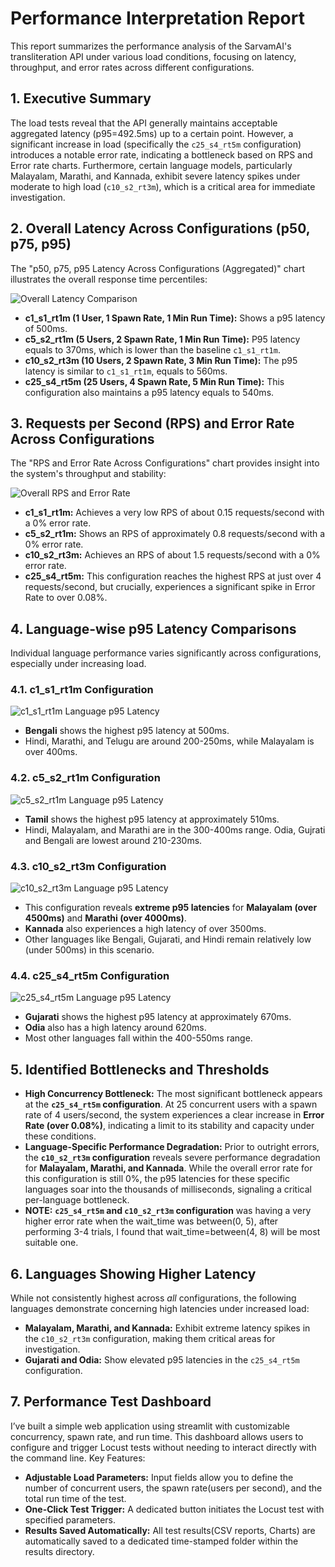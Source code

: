 # Performance Interpretation Report

This report summarizes the performance analysis of the SarvamAI's transliteration API under various load conditions, focusing on latency, throughput, and error rates across different configurations.

## 1. Executive Summary

The load tests reveal that the API generally maintains acceptable aggregated latency (p95=492.5ms) up to a certain point. However, a significant increase in load (specifically the `c25_s4_rt5m` configuration) introduces a notable error rate, indicating a bottleneck based on RPS and Error rate charts. Furthermore, certain language models, particularly Malayalam, Marathi, and Kannada, exhibit severe latency spikes under moderate to high load (`c10_s2_rt3m`), which is a critical area for immediate investigation.

## 2. Overall Latency Across Configurations (p50, p75, p95)

The "p50, p75, p95 Latency Across Configurations (Aggregated)" chart illustrates the overall response time percentiles:

![Overall Latency Comparison](/results/overall_charts/overall_latency_comparison.png)

* **c1\_s1\_rt1m (1 User, 1 Spawn Rate, 1 Min Run Time):** Shows a p95 latency of 500ms.
* **c5\_s2\_rt1m (5 Users, 2 Spawn Rate, 1 Min Run Time):** P95 latency equals to 370ms, which is lower than the baseline `c1_s1_rt1m`.
* **c10\_s2\_rt3m (10 Users, 2 Spawn Rate, 3 Min Run Time):** The p95 latency is similar to `c1_s1_rt1m`, equals to 560ms.
* **c25\_s4\_rt5m (25 Users, 4 Spawn Rate, 5 Min Run Time):** This configuration also maintains a p95 latency equals to 540ms.

## 3. Requests per Second (RPS) and Error Rate Across Configurations

The "RPS and Error Rate Across Configurations" chart provides insight into the system's throughput and stability:

![Overall RPS and Error Rate](/results/overall_charts/overall_rps_error_rate.png)

* **c1\_s1\_rt1m:** Achieves a very low RPS of about 0.15 requests/second with a 0% error rate.
* **c5\_s2\_rt1m:** Shows an RPS of approximately 0.8 requests/second with a 0% error rate.
* **c10\_s2\_rt3m:** Achieves an RPS of about 1.5 requests/second with a 0% error rate.
* **c25\_s4\_rt5m:** This configuration reaches the highest RPS at just over 4 requests/second, but crucially, experiences a significant spike in Error Rate to over 0.08%.

## 4. Language-wise p95 Latency Comparisons

Individual language performance varies significantly across configurations, especially under increasing load.

### 4.1. c1\_s1\_rt1m Configuration

![c1_s1_rt1m Language p95 Latency](/results/c1_s1_rt1m/c1_s1_rt1m_language_p95_latency.png)

* **Bengali** shows the highest p95 latency at 500ms.
* Hindi, Marathi, and Telugu are around 200-250ms, while Malayalam is over 400ms.

### 4.2. c5\_s2\_rt1m Configuration

![c5_s2_rt1m Language p95 Latency](/results/c5_s2_rt1m/c5_s2_rt1m_language_p95_latency.png)

* **Tamil** shows the highest p95 latency at approximately 510ms.
* Hindi, Malayalam, and Marathi are in the 300-400ms range. Odia, Gujrati and Bengali are lowest around 210-230ms.

### 4.3. c10\_s2\_rt3m Configuration

![c10_s2_rt3m Language p95 Latency](/results/c10_s2_rt3m/c10_s2_rt3m_language_p95_latency.png)

* This configuration reveals **extreme p95 latencies** for **Malayalam (over 4500ms)** and **Marathi (over 4000ms)**.
* **Kannada** also experiences a high latency of over 3500ms.
* Other languages like Bengali, Gujarati, and Hindi remain relatively low (under 500ms) in this scenario.

### 4.4. c25\_s4\_rt5m Configuration

![c25_s4_rt5m Language p95 Latency](/results/c25_s4_rt5m/c25_s4_rt5m_language_p95_latency.png)

* **Gujarati** shows the highest p95 latency at approximately 670ms.
* **Odia** also has a high latency around 620ms.
* Most other languages fall within the 400-550ms range.

## 5. Identified Bottlenecks and Thresholds

* **High Concurrency Bottleneck:** The most significant bottleneck appears at the **`c25_s4_rt5m` configuration**. At 25 concurrent users with a spawn rate of 4 users/second, the system experiences a clear increase in **Error Rate (over 0.08%)**, indicating a limit to its stability and capacity under these conditions.
* **Language-Specific Performance Degradation:** Prior to outright errors, the **`c10_s2_rt3m` configuration** reveals severe performance degradation for **Malayalam, Marathi, and Kannada**. While the overall error rate for this configuration is still 0%, the p95 latencies for these specific languages soar into the thousands of milliseconds, signaling a critical per-language bottleneck.
* **NOTE:** **`c25_s4_rt5m` and `c10_s2_rt3m` configuration** was having a very higher error rate when the wait_time was between(0, 5), after performing 3-4 trials, I found that wait_time=between(4, 8) will be most suitable one.


## 6. Languages Showing Higher Latency

While not consistently highest across *all* configurations, the following languages demonstrate concerning high latencies under increased load:

* **Malayalam, Marathi, and Kannada:** Exhibit extreme latency spikes in the `c10_s2_rt3m` configuration, making them critical areas for investigation.
* **Gujarati and Odia:** Show elevated p95 latencies in the `c25_s4_rt5m` configuration.


## 7. Performance Test Dashboard

I’ve built a simple web application using streamlit with customizable concurrency, spawn rate, and run time. This dashboard allows users to configure and trigger Locust tests without needing to interact directly with the command line.
Key Features:

* **Adjustable Load Parameters:**  Input fields allow you to define the number of concurrent users, the spawn rate(users per second), and the total run time of the test.
* **One-Click Test Trigger:** A dedicated button initiates the Locust test with specified parameters.
* **Results Saved Automatically:** All test results(CSV reports, Charts) are automatically saved to a dedicated time-stamped folder within the results directory.
